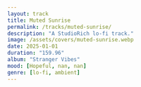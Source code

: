 ```yaml
---
layout: track
title: Muted Sunrise
permalink: /tracks/muted-sunrise/
description: "A StudioRich lo-fi track."
image: /assets/covers/muted-sunrise.webp
date: 2025-01-01
duration: "159.96"
album: "Stranger Vibes"
mood: [Hopeful, nan, nan]
genre: [lo-fi, ambient]
---
```


